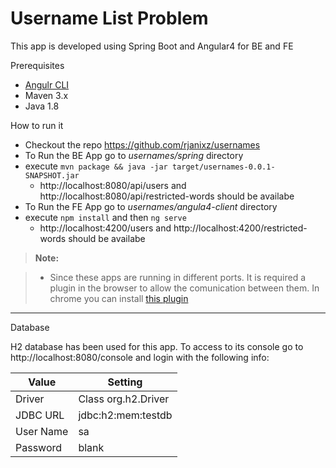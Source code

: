 Username List Problem 
===================

This app is developed using Spring Boot and Angular4 for BE and FE

Prerequisites

 - [Angulr CLI](https://www.npmjs.com/package/@angular/cli/tutorial) 
 - Maven 3.x
 - Java 1.8

How to run it

 - Checkout the repo https://github.com/rjanixz/usernames
 - To Run the BE App go to *usernames/spring* directory
 - execute `mvn package && java -jar target/usernames-0.0.1-SNAPSHOT.jar`
	 - http://localhost:8080/api/users and http://localhost:8080/api/restricted-words should be availabe
 - To Run the FE App go to *usernames/angula4-client* directory
 - execute `npm install` and then `ng serve`
	 - http://localhost:4200/users and http://localhost:4200/restricted-words should be availabe

> **Note:**

> - Since these apps are running in different ports. It is required a plugin in the browser to allow the comunication between them. In chrome you can install [this plugin](https://chrome.google.com/webstore/detail/allow-control-allow-origi/nlfbmbojpeacfghkpbjhddihlkkiljbi) 



----------

Database

H2 database has been used for this app. To access to its console go to http://localhost:8080/console and login with the following info:

| Value | Setting |
| --------- |-------------|
| Driver | Class	org.h2.Driver |
| JDBC URL |	jdbc:h2:mem:testdb |
| User Name  | sa |
| Password | blank |